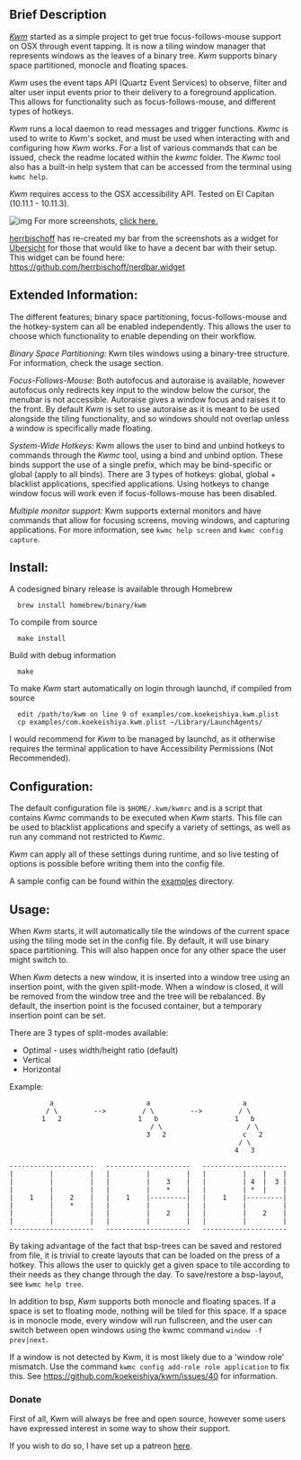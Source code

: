 ## Brief Description

[*Kwm*](https://koekeishiya.github.io/kwm) started as a simple project to get true focus-follows-mouse support on OSX through event tapping.
It is now a tiling window manager that represents windows as the leaves of a binary tree.
*Kwm* supports binary space partitioned, monocle and floating spaces.

*Kwm* uses the event taps API (Quartz Event Services) to observe, filter and alter user input events prior
to their delivery to a foreground application. This allows for functionality such as focus-follows-mouse,
and different types of hotkeys.

*Kwm* runs a local daemon to read messages and trigger functions.
*Kwmc* is used to write to *Kwm*'s socket, and must be used when interacting with and configuring how *Kwm* works.
For a list of various commands that can be issued, check the readme located within the *kwmc* folder.
The *Kwmc* tool also has a built-in help system that can be accessed from the terminal using `kwmc help`.

*Kwm* requires access to the OSX accessibility API.
Tested on El Capitan (10.11.1 - 10.11.3).

![img](https://cloud.githubusercontent.com/assets/6175959/12651784/55c7debe-c5e8-11e5-836f-97f99f2b4529.png)
For more screenshots, [click here.](https://github.com/koekeishiya/kwm/issues/2)

[herrbischoff](https://github.com/herrbischoff) has re-created my bar from the screenshots as a widget
for [Übersicht](http://tracesof.net/uebersicht/) for those that would like to have a decent bar with their setup.
This widget can be found here: https://github.com/herrbischoff/nerdbar.widget

## Extended Information:

The different features; binary space partitioning, focus-follows-mouse and the hotkey-system can all be enabled
independently. This allows the user to choose which functionality to enable depending on their workflow.

*Binary Space Partitioning:*
Kwm tiles windows using a binary-tree structure. For information, check the usage section.

*Focus-Follows-Mouse:*
Both autofocus and autoraise is available, however autofocus only redirects key input to the window below the cursor,
the menubar is not accessible. Autoraise gives a window focus and raises it to the front.  By default *Kwm* is set to
use autoraise as it is meant to be used alongside the tiling functionality, and so windows should not overlap unless
a window is specifically made floating.

*System-Wide Hotkeys:*
Kwm allows the user to bind and unbind hotkeys to commands through the *Kwmc* tool, using a bind and unbind option.
These binds support the use of a single prefix, which may be bind-specific or global (apply to all binds).
There are 3 types of hotkeys: global, global + blacklist applications, specified applications.
Using hotkeys to change window focus will work even if focus-follows-mouse has been disabled.

*Multiple monitor support:*
Kwm supports external monitors and have commands that allow for focusing screens,  moving windows, and capturing applications.
For more information, see `kwmc help screen` and `kwmc config capture`.

## Install:

A codesigned binary release is available through Homebrew

      brew install homebrew/binary/kwm

To compile from source

      make install

Build with debug information

      make

To make *Kwm* start automatically on login through launchd, if compiled from source

      edit /path/to/kwm on line 9 of examples/com.koekeishiya.kwm.plist
      cp examples/com.koekeishiya.kwm.plist ~/Library/LaunchAgents/

I would recommend for *Kwm* to be managed by launchd, as it otherwise requires
the terminal application to have Accessibility Permissions (Not Recommended).

## Configuration:

The default configuration file is `$HOME/.kwm/kwmrc` and is a script that contains *Kwmc* commands
to be executed when *Kwm* starts. This file can be used to blacklist applications and specify
a variety of settings, as well as run any command not restricted to *Kwmc*.

*Kwm* can apply all of these settings during runtime, and so live testing of options is possible
before writing them into the config file.

A sample config can be found within the [examples](examples) directory.

## Usage:

When *Kwm* starts, it will automatically tile the windows of the current space using the tiling mode set in the config file.
By default, it will use binary space partitioning. This will also happen once for any other space the user might switch to.

When *Kwm* detects a new window, it is inserted into a window tree using an insertion point, with the given split-mode.
When a window is closed, it will be removed from the window tree and the tree will be rebalanced.
By default, the insertion point is the focused container, but a temporary insertion point can be set.

There are 3 types of split-modes available:
 - Optimal - uses width/height ratio (default)
 - Vertical
 - Horizontal

Example:

```
          a                       a                       a
         / \         -->         / \         -->         / \
        1   2                   1   b                   1   b
                                   / \                     / \
                                  3   2                   c   2
                                                         / \
                                                        4   3

---------------------   ---------------------   ---------------------
|         |         |   |         |         |   |         |    |    |
|         |         |   |         |    3    |   |         | 4  |  3 |
|         |         |   |         |    *    |   |         | *  |    |
|    1    |    2    |   |    1    |---------|   |    1    |---------|
|         |    *    |   |         |         |   |         |         |
|         |         |   |         |    2    |   |         |    2    |
|         |         |   |         |         |   |         |         |
---------------------   ---------------------   ---------------------

```

By taking advantage of the fact that bsp-trees can be saved and restored
from file, it is trivial to create layouts that can be loaded on the press
of a hotkey. This allows the user to quickly get a given space to tile
according to their needs as they change through the day.
To save/restore a bsp-layout, see `kwmc help tree`.

In addition to bsp, *Kwm* supports both monocle and floating spaces.
If a space is set to floating mode, nothing will be tiled for this space.
If a space is in monocle mode, every window will run fullscreen, and the
user can switch between open windows using the kwmc command `window -f prev|next`.

If a window is not detected by Kwm, it is most likely due to a 'window role' mismatch.
Use the command `kwmc config add-role role application` to fix this.
See https://github.com/koekeishiya/kwm/issues/40 for information.

### Donate
First of all, Kwm will always be free and open source, however some users have
expressed interest in some way to show their support.

If you wish to do so, I have set up a patreon [here](https://www.patreon.com/aasvi).
